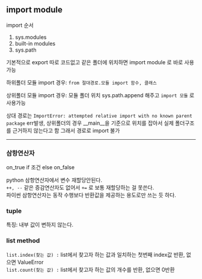 ## import module  
import 순서  
1. sys.modules
2. built-in modules
3. sys.path  

기본적으로 export 따로 코드없고 같은 폴더에 위치하면 import module 로 바로 사용가능  

하위폴더 모듈 import 경우: `from 절대경로.모듈 import 함수, 클래스`  

상위폴더 모듈 import 경우: 모듈 폴더 위치 sys.path.append 해주고 `import 모듈` 로 사용가능  

상대 경로는 `ImportError: attempted relative import with no known parent package` err발생, 상위폴더의 경우 __main__을 기준으로 위치를 잡아서 실제 폴더구조를 근거하지 않는다고 함 그래서 경로로 import 불가  

---
### 삼항연산자
on_true if 조건 else on_false  

python 삼항연산자에서 변수 재할당안된다.  
`++, --` 같은 증감연산자도 없어서 `+=` 로 보통 재할당하는 걸 못쓴다.  
파이썬 삼항연산자는 동작 수행보다 반환값을 제공하는 용도로만 쓰는 듯 하다.  

### tuple 
특징: 내부 값이 변하지 않는다.  

### list method  
`list.index(찾는 값) :` list에서 찾고자 하는 값과 일치하는 첫번째 index값 반환, 없으면 ValueError  
`list.count(찾는 값) :` list에서 찾고자 하는 값의 개수를 반환, 없으면 0반환